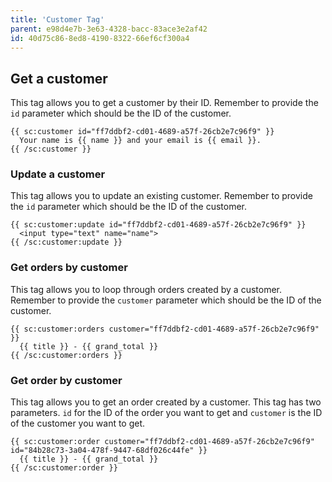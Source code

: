 ```yaml
---
title: 'Customer Tag'
parent: e98d4e7b-3e63-4328-bacc-83ace3e2af42
id: 40d75c86-8ed8-4190-8322-66ef6cf300a4
---
```

## Get a customer
This tag allows you to get a customer by their ID. Remember to provide the `id` parameter which should be the ID of the customer.

```
{{ sc:customer id="ff7ddbf2-cd01-4689-a57f-26cb2e7c96f9" }}
  Your name is {{ name }} and your email is {{ email }}.
{{ /sc:customer }}
```

### Update a customer
This tag allows you to update an existing customer. Remember to provide the `id` parameter which should be the ID of the customer.

```
{{ sc:customer:update id="ff7ddbf2-cd01-4689-a57f-26cb2e7c96f9" }}
  <input type="text" name="name">
{{ /sc:customer:update }}
```

### Get orders by customer
This tag allows you to loop through orders created by a customer. Remember to provide the `customer` parameter which should be the ID of the customer.

```
{{ sc:customer:orders customer="ff7ddbf2-cd01-4689-a57f-26cb2e7c96f9" }}
  {{ title }} - {{ grand_total }}
{{ /sc:customer:orders }}
```

### Get order by customer
This tag allows you to get an order created by a customer. This tag has two parameters. `id` for the ID of the order you want to get and `customer` is the ID of the customer you want to get.

```
{{ sc:customer:order customer="ff7ddbf2-cd01-4689-a57f-26cb2e7c96f9" id="84b28c73-3a04-478f-9447-68df026c44fe" }}
  {{ title }} - {{ grand_total }}
{{ /sc:customer:order }}
```